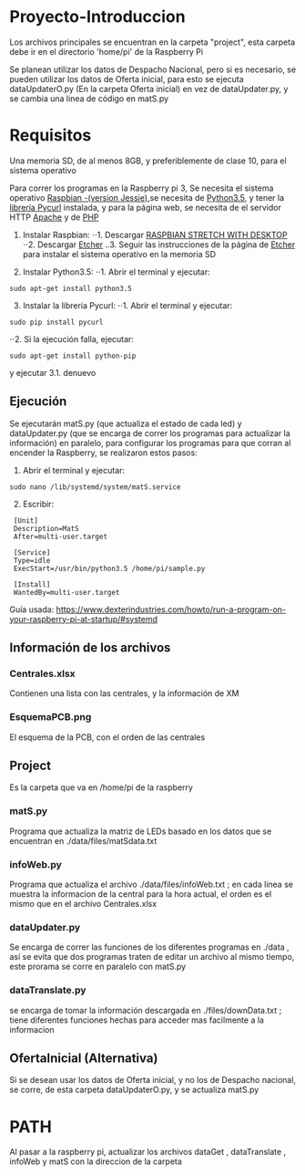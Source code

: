 # Proyecto-Introduccion

Los archivos principales se encuentran en la carpeta "project", esta carpeta debe ir en el directorio 'home/pi' de la Raspberry Pi

Se planean utilizar los datos de Despacho Nacional, pero si es necesario, se pueden utilizar los datos de Oferta inicial, para esto se ejecuta dataUpdaterO.py (En la carpeta Oferta inicial) en vez de dataUpdater.py, y se cambia una linea de código en matS.py

# Requisitos

Una memoria SD, de al menos 8GB, y preferiblemente de clase 10, para el sistema operativo

Para correr los programas en la Raspberry pi 3, Se necesita el sistema operativo [Raspbian -(version Jessie)](https://www.raspberrypi.org/downloads/raspbian/),se necesita de [Python3.5](https://www.python.org/downloads/release/python-350/), y tener la [librería Pycurl](http://pycurl.io/) instalada, y para la página web, se necesita de el servidor HTTP [Apache](https://httpd.apache.org/download.cgi) y de [PHP](http://php.net/downloads.php)

1. Instalar Raspbian:
⋅⋅1. Descargar [RASPBIAN STRETCH WITH DESKTOP](https://www.raspberrypi.org/downloads/raspbian/)
⋅⋅2. Descargar [Etcher](https://etcher.io/)
..3. Seguir las instrucciones de la página de [Etcher](https://etcher.io/) para instalar el sistema operativo en la memoria SD

2. Instalar Python3.5:
⋅⋅1. Abrir el terminal y ejecutar:
```
sudo apt-get install python3.5
```

3. Instalar la librería Pycurl:
⋅⋅1. Abrir el terminal y ejecutar:
```
sudo pip install pycurl
```
⋅⋅2. Si la ejecución falla, ejecutar:
```
sudo apt-get install python-pip
```
y ejecutar 3.1. denuevo



## Ejecución

Se ejecutarán matS.py (que actualiza el estado de cada led) y dataUpdater.py (que se encarga de correr los programas para actualizar la información) en paralelo, para configurar los programas para que corran al encender la Raspberry, se realizaron estos pasos:

1. Abrir el terminal y ejecutar:

```
sudo nano /lib/systemd/system/matS.service
```

2. Escribir:

```
 [Unit]
 Description=MatS
 After=multi-user.target

 [Service]
 Type=idle
 ExecStart=/usr/bin/python3.5 /home/pi/sample.py

 [Install]
 WantedBy=multi-user.target
 ```



Guía usada: https://www.dexterindustries.com/howto/run-a-program-on-your-raspberry-pi-at-startup/#systemd

## Información de los archivos

### Centrales.xlsx

Contienen una lista con las centrales, y la información de XM

### EsquemaPCB.png

El esquema de la PCB, con el orden de las centrales

## Project

Es la carpeta que va en /home/pi de la raspberry

### matS.py

Programa que actualiza la matriz de LEDs basado en los datos que se encuentran en ./data/files/matSdata.txt

### infoWeb.py

Programa que actualiza el archivo ./data/files/infoWeb.txt ; en cada linea se muestra la informacion de la central para la hora actual, el orden es el mismo que en el archivo Centrales.xlsx

### dataUpdater.py

Se encarga de correr las funciones de los diferentes programas en ./data , así se evita que dos programas traten de editar un archivo al mismo tiempo, este prorama se corre en paralelo con matS.py

### dataTranslate.py

se encarga de tomar la información descargada en ./files/downData.txt ; tiene diferentes funciones hechas para acceder mas facilmente a la informacion

## OfertaInicial (Alternativa)

Si se desean usar los datos de Oferta inicial, y no los de Despacho nacional, se corre, de esta carpeta dataUpdaterO.py, y se actualiza matS.py

# PATH

Al pasar a la raspberry pi, actualizar los archivos dataGet , dataTranslate , infoWeb y matS con la direccion de la carpeta
